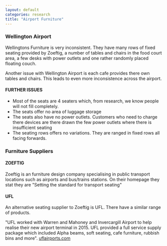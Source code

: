 ```yaml
---
layout: default
categories: research
title: "Airport Furniture"
---
```


### Wellington Airport
Wellingtons Furniture is very inconsistent.
They have many rows of fixed seating provided by Zoeftig, a number of tables and chairs in the food court area, a few desks with power outlets and one rather randomly placed floating couch.

Another issue with Wellington Airport is each cafe provides there own tables and chairs. This leads to even more inconsistence across the airport.

#### FURTHER ISSUES
* Most of the seats are 4 seaters which, from research, we know people will not fill completely.
* The seats offer no area of luggage storage
* The seats also have no power outlets. Customers who need to charge there devices are there drawn the few power outlets where there is insufficient seating
* The seating rows offers no variations. They are ranged in fixed rows all facing forwards.

### Furniture Suppliers
#### ZOEFTIG
Zoeftig is an furniture design company specialising in public transport locations such as airports and bus/trains stations. On their homepage they stat they are "Setting the standard for transport seating"


#### UFL
An alternative seating supplier to Zoeftig is UFL. There have a similar range of products.

"UFL worked with Warren and Mahoney and Invercargill Airport to help realise their new airport terminal in 2015. UFL provided a full service supply package which included Alpha beams, soft seating, cafe furniture, rubbish bins and more". [uflairports.com](http://www.uflairports.com/projects/invercargill)
